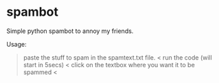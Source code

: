 # spambot
Simple python spambot to annoy my friends.


Usage:
> paste the stuff to spam in the spamtext.txt file. <
> run the code (will start in 5secs) <
> click on the textbox where you want it to be spammed <
